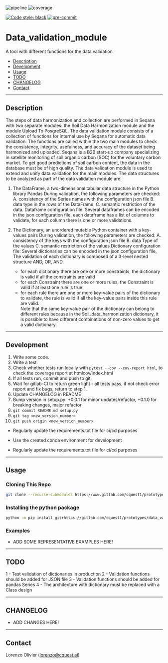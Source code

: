 ![pipeline](https://gitlab.com/cquest1/prototypes/data_validation_module/badges/master/pipeline.svg)
![coverage](https://gitlab.com/cquest1/prototypes/data_validation_module/badges/master/coverage.svg)

[![Code style: black](https://img.shields.io/badge/code%20style-black-000000.svg "black")](https://github.com/python/black)
[![pre-commit](https://img.shields.io/badge/pre--commit-enabled-brightgreen?logo=pre-commit&logoColor=white)](https://github.com/pre-commit/pre-commit)


# Data_validation_module

A tool with different functions for the data validation

- [Description](#description)
- [Development](#development)
- [Usage](#usage)
- [TODO](#todo)
- [CHANGELOG](#changelog)
- [Contact](#contact)

----

## Description

The steps of data harmonization and collection are performed in Seqana with two separate modules:
the Soil Data Harmonization module and the module Upload To PosgreSQL.
The data validation module consists of a collection of functions for internal use by Seqana for automatic data
validation.
The functions are called within the two main modules to check the consistency, integrity, usefulness,
and accuracy of the dataset being harmonized and uploaded.
Seqana is a B2B start-up company specializing in satellite monitoring of soil organic carbon (SOC) for the voluntary
carbon market.
To get good predictions of soil carbon content, the data in the database must be of high quality.
The data validation module is used to extend and unify data validation for the main modules.
The data structures to be analyzed as part of the data validation module are:

1. The DataFrame, a two-dimensional tabular data structure in the Python library Pandas
During validation, the following parameters are checked:
    A. consistency of the Series names with the configuration json file
    B. data type in the rows of the DataFrame.
    C. semantic restriction of the data.
Dataframe configuration file:
Several dataframes can be encoded in the json configuration file,
each dataframe has a list of columns to validate,
for each column there is one or more validations.

2. The Dictionary, an unordered mutable Python container with a key-values pairs
During validation, the following parameters are checked:
    A. consistency of the keys with the configuration json file
    B. data Type of the values
    C. semantic restriction of the values
Dictionary configuration file:
Several dictionaries can be encoded in the json configuration file,
The validation of each dictionary is composed of a 3-level nested structure AND, OR, AND.
   - for each dictionary there are one or more constraints, the dictionary is valid if all the constraints are valid
   - for each Constraint there are one or more rules, the Constraint is valid if at least one rule is true.
   - for each rule there are one or more key-value pairs of the dictionary to validate,
   the rule is valid if all the key-value pairs inside this rule are valid.  
Note that the same key-value pair of the dictionary can belong to different rules because
in the Soil_data_harmonization dictionary, it is possible to have different combinations of non-zero values to get
a valid dictionary.

----

## Development

1. Write some code.
2. Write a test.
3. Check whether tests run locally with ```pytest --cov --cov-report html```,
   to check the coverage report at htmlcov/index.html
4. If all tests run, commit and push to git.
5. Wait for gitlab-CI to return green light - all tests pass, if not check error report and fix bugs, return to step 1.
6. Update CHANGELOG in README
7. Bump version in setup.py: +0.0.1 for minor updates/refactor, +0.1.0 for breaking changes, major refactor
8. ```git commit README.md setup.py```
9. ```git tag <new_version_number>```
10. ```git push origin <new_version_number>```
- Regularly update the requirements.txt file for ci/cd purposes

- Use the created conda environment for development
- Regularly update the requirements.txt file for ci/cd purposes


----

## Usage

### Cloning This Repo

```bash
git clone --recurse-submodules https://www.gitlab.com/cquest1/prototypes/data_validation_module.git
```

### Installing the python package

```bash
python -m pip install git+https://gitlab.com/cquest1/prototypes/data_validation_module@0.1.14
```


### Examples

- ADD SOME REPRESENTATIVE EXAMPLES HERE!

----


## TODO
1 - Test validation of dictionaries in production
2 - Validation functions should be added for JSON file
3 - Validation functions should be added for pandas Series
4 - The architecture with dictionary must be replaced with a Class design



----

## CHANGELOG

- ADD CHANGES HERE!

----

## Contact

Lorenzo Olivier ([lorenzo@cquest.ai](mailto:lorenzo@cquest.ai))
